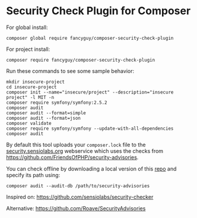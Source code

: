 # Security Check Plugin for Composer

For global install:

    composer global require fancyguy/composer-security-check-plugin

For project install:

    composer require fancyguy/composer-security-check-plugin

Run these commands to see some sample behavior:

    mkdir insecure-project
    cd insecure-project
    composer init --name="insecure/project" --description="insecure project" -l MIT -n
    composer require symfony/symfony:2.5.2
    composer audit
    composer audit --format=simple
    composer audit --format=json
    composer validate
    composer require symfony/symfony --update-with-all-dependencies
    composer audit

By default this tool uploads your `composer.lock` file to the [security.sensiolabs.org](https://security.sensiolabs.org/) webservice which uses the checks from https://github.com/FriendsOfPHP/security-advisories. 

You can check offline by downloading a local version of this [repo](https://github.com/FriendsOfPHP/security-advisories) and specify its path using:

    composer audit --audit-db /path/to/security-advisories

Inspired on: https://github.com/sensiolabs/security-checker 

Alternative: https://github.com/Roave/SecurityAdvisories

